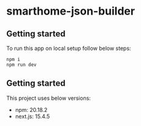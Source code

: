 # smarthome-json-builder

## Getting started

To run this app on local setup follow below steps:

```
npm i
npm run dev

```

## Getting started

This project uses below versions:

- npm: 20.18.2
- next.js: 15.4.5
